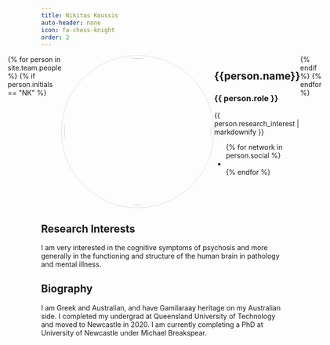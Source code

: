 ```yaml
---
title: Nikitas Koussis
auto-header: none
icon: fa-chess-knight
order: 2
---
```

<head>
<style>
img.portrait {
  border-radius: 50%;
  width: 300px;
  border: 1px solid #ddd;
  padding: 5px;
}
.row {
  display: flex;
  justify-content: center;
}
</style>
</head>

<section>
  <div class="row">
  {% for person in site.team.people %}
	{% if person.initials == "NK" %}
	  <div class="col">
		<img class="portrait" src="{{ person.image }}" alt="">
	  </div> 
	  <div class="col">
	      <h2> {{person.name}} </h2>
              <h3> {{ person.role }} </h3>
		 {{ person.research_interest | markdownify }}
		 <ul class="icons">
		{% for network in person.social %}
		  <li><a href="{{- network.url -}}" class="{{ network.icon }} fa-2x"></a></li>
		{% endfor %}
		</ul>
	  </div> 
	{% endif %}
  {% endfor %}
  </div>
</section>

## Research Interests
I am very interested in the cognitive symptoms of psychosis
and more generally in the functioning and structure of the 
human brain in pathology and mental illness. 

## Biography
I am Greek and Australian, and have Gamilaraay heritage on my Australian side.
I completed my undergrad at Queensland University of Technology and moved to Newcastle in 2020.
I am currently completing a PhD at University of Newcastle under Michael Breakspear.

